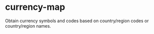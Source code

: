 # currency-map
Obtain currency symbols and codes based on country/region codes or country/region names.
